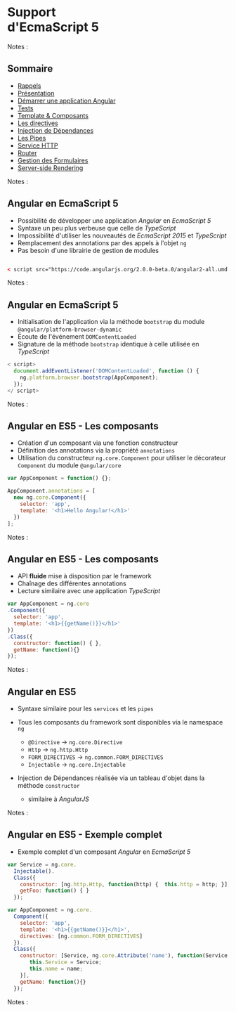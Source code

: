 # Support<br>d'EcmaScript 5

<!-- .slide: class="page-title" -->

Notes :



## Sommaire

<!-- .slide: class="toc" -->

- [Rappels](#/1)
- [Présentation](#/2)
- [Démarrer une application Angular](#/3)
- [Tests](#/4)
- [Template & Composants](#/5)
- [Les directives](#/6)
- [Injection de Dépendances](#/7)
- [Les Pipes](#/8)
- [Service HTTP](#/9)
- [Router](#/10)
- [Gestion des Formulaires](#/11)
- [Server-side Rendering](#/12)

Notes :



## Angular en EcmaScript 5

- Possibilité de développer une application *Angular* en *EcmaScript 5*
- Syntaxe un peu plus verbeuse que celle de *TypeScript*
- Impossibilité d'utiliser les nouveautés de *EcmaScript 2015* et *TypeScript*
- Remplacement des annotations par des appels à l'objet `ng`
- Pas besoin d'une librairie de gestion de modules

```html

< script src="https://code.angularjs.org/2.0.0-beta.0/angular2-all.umd.dev.js"></ script>

```

Notes :



## Angular en EcmaScript 5

- Initialisation de l'application via la méthode `bootstrap` du module `@angular/platform-browser-dynamic`
- Écoute de l'événement `DOMContentLoaded`
- Signature de la méthode `bootstrap` identique à celle utilisée en *TypeScript*

```javascript
< script>
  document.addEventListener('DOMContentLoaded', function () {
    ng.platform.browser.bootstrap(AppComponent);
  });
</ script>
```

Notes :



## Angular en ES5 - Les composants

- Création d'un composant via une fonction constructeur
- Définition des annotations via la propriété `annotations`
- Utilisation du constructeur `ng.core.Component` pour utiliser le décorateur `Component` du module `@angular/core`

```javascript
var AppComponent = function() {};

AppComponent.annotations = [
  new ng.core.Component({
    selector: 'app',
    template: '<h1>Hello Angular!</h1>'
  })
];
```

Notes :



## Angular en ES5 - Les composants

- API **fluide** mise à disposition par le framework
- Chaînage des différentes annotations
- Lecture similaire avec une application *TypeScript*

```javascript
var AppComponent = ng.core
.Component({
  selector: 'app',
  template: '<h1>{{getName()}}</h1>'
})
.Class({
  constructor: function() { },
  getName: function(){}
});
```

Notes :



## Angular en ES5

- Syntaxe similaire pour les `services` et les `pipes`
- Tous les composants du framework sont disponibles via le namespace `ng`
  - `@Directive` -> `ng.core.Directive`
  - `Http` -> `ng.http.Http`
  - `FORM_DIRECTIVES` -> `ng.common.FORM_DIRECTIVES`
  - `Injectable` -> `ng.core.Injectable`

- Injection de Dépendances réalisée via un tableau d'objet dans la méthode `constructor`
  - similaire à *AngularJS*

Notes :



## Angular en ES5 - Exemple complet

- Exemple complet d'un composant *Angular* en *EcmaScript 5*

```javascript
var Service = ng.core.
  Injectable().
  Class({
    constructor: [ng.http.Http, function(http) {  this.http = http; }],
    getFoo: function() { }
  });

var AppComponent = ng.core.
  Component({
    selector: 'app',
    template: '<h1>{{getName()}}</h1>',
    directives: [ng.common.FORM_DIRECTIVES]
  }).
  Class({
    constructor: [Service, ng.core.Attribute('name'), function(Service, name) {
       this.Service = Service;
       this.name = name;
    }],
    getName: function(){}
  });
```

Notes :



<!-- .slide: class="page-questions" -->
